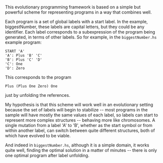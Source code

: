 This evolutionary programming framework is based on a simple but powerful scheme
for representing programs in a way that combines well.

Each program is a set of global labels with a start label.  In the example,
biggestNumber, these labels are capital letters, but they could be any
identifier.  Each label corresponds to a subexpression of the program being
generated, in terms of other labels.  So for example, in the `biggestNumber.hs`
example program:

    START 'A'
    'A': Plus 'B' 'C'
    'B': Plus 'C' 'D'
    'C': One
    'D': Zero

This corresponds to the program 

    Plus (Plus One Zero) One

just by unfolding the references.

My hypothesis is that this scheme will work well in an evolutionary setting
because the set of labels will begin to stabilize -- most programs in the sample
will have mostly the same values of each label, so labels can start to represent
more complex structures -- behaving more like chromosomes.  A single mutation
from a label 'A' to 'B', whether as the start symbol or from within another
label, can switch between quite different structures, both of which have evolved
to be viable.

And indeed in `biggestNumber.hs`, although it is a simple domain, it works quite
well, finding the optimal solution in a matter of minutes -- there is only one
optimal program after label unfolding.
